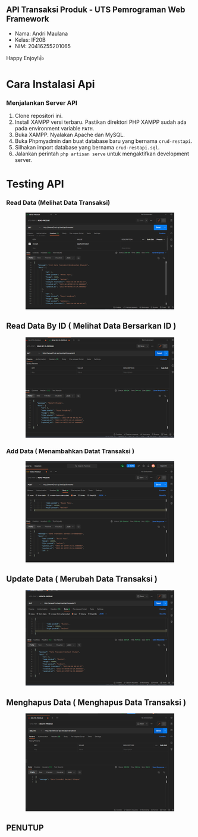 ## API Transaksi Produk - UTS Pemrograman Web Framework

- Nama: Andri Maulana
- Kelas: IF20B
- NIM: 20416255201065

Happy Enjoy!👍
# Cara Instalasi Api
### Menjalankan Server API

1. Clone repositori ini.
1. Install XAMPP versi terbaru. Pastikan direktori PHP XAMPP sudah ada pada environment variable `PATH`.
2. Buka XAMPP. Nyalakan Apache dan MySQL.
3. Buka Phpmyadmin dan buat database baru yang bernama `crud-restapi`.
4. Silhakan import database yang bernama `crud-restapi.sql`.
5. Jalankan perintah `php artisan serve` untuk mengaktifkan development server.
# Testing API 
### Read Data (Melihat Data Transaksi)
<p align="center"><a href="#" target="_blank"><img src="public/img/read.png" width="400"></a></p>

## Read Data By ID ( Melihat Data Bersarkan ID )
<p align="center"><a href="#" target="_blank"><img src="public/img/readbyid.png" width="400"></a></p>

### Add Data ( Menambahkan Datat Transaksi )
<p align="center"><a href="#" target="_blank"><img src="public/img/add.png" width="400"></a></p>

## Update Data ( Merubah Data Transaksi )
<p align="center"><a href="#" target="_blank"><img src="public/img/put.png" width="400"></a></p>

## Menghapus Data ( Menghapus Data Transaksi )
<p align="center"><a href="#" target="_blank"><img src="public/img/delete.png" width="400"></a></p>


## PENUTUP 

